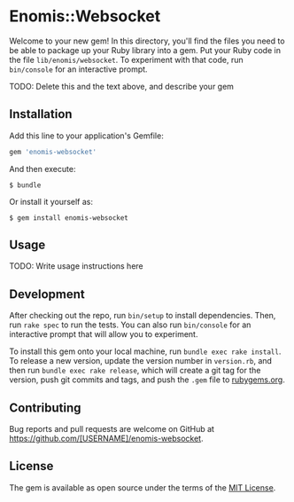 # Enomis::Websocket

Welcome to your new gem! In this directory, you'll find the files you need to be able to package up your Ruby library into a gem. Put your Ruby code in the file `lib/enomis/websocket`. To experiment with that code, run `bin/console` for an interactive prompt.

TODO: Delete this and the text above, and describe your gem

## Installation

Add this line to your application's Gemfile:

```ruby
gem 'enomis-websocket'
```

And then execute:

    $ bundle

Or install it yourself as:

    $ gem install enomis-websocket

## Usage

TODO: Write usage instructions here

## Development

After checking out the repo, run `bin/setup` to install dependencies. Then, run `rake spec` to run the tests. You can also run `bin/console` for an interactive prompt that will allow you to experiment.

To install this gem onto your local machine, run `bundle exec rake install`. To release a new version, update the version number in `version.rb`, and then run `bundle exec rake release`, which will create a git tag for the version, push git commits and tags, and push the `.gem` file to [rubygems.org](https://rubygems.org).

## Contributing

Bug reports and pull requests are welcome on GitHub at https://github.com/[USERNAME]/enomis-websocket.


## License

The gem is available as open source under the terms of the [MIT License](http://opensource.org/licenses/MIT).

